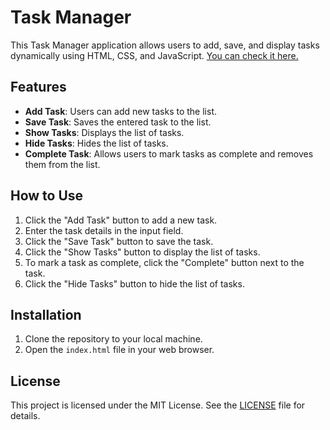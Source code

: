# Task Manager

This Task Manager application allows users to add, save, and display tasks dynamically using HTML, CSS, and JavaScript. [You can check it here.](https://nima-nourinejad.github.io/Task-Manager/)

## Features

- **Add Task**: Users can add new tasks to the list.
- **Save Task**: Saves the entered task to the list.
- **Show Tasks**: Displays the list of tasks.
- **Hide Tasks**: Hides the list of tasks.
- **Complete Task**: Allows users to mark tasks as complete and removes them from the list.

## How to Use

1. Click the "Add Task" button to add a new task.
2. Enter the task details in the input field.
3. Click the "Save Task" button to save the task.
4. Click the "Show Tasks" button to display the list of tasks.
5. To mark a task as complete, click the "Complete" button next to the task.
6. Click the "Hide Tasks" button to hide the list of tasks.

## Installation

1. Clone the repository to your local machine.
2. Open the `index.html` file in your web browser.

## License

This project is licensed under the MIT License. See the [LICENSE](LICENSE) file for details.



